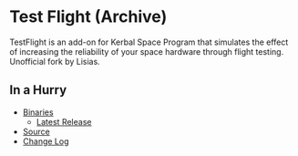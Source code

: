 # Test Flight (Archive)

TestFlight is an add-on for Kerbal Space Program that simulates the effect of increasing the reliability of your space hardware through flight testing.﻿ Unofficial fork by Lisias.


## In a Hurry

* [Binaries](./Archive)
	+ [Latest Release](https://github.com/net-lisias-kspu/TestFlight/releases)
* [Source](https://github.com/net-lisias-kspu/TestFlight)
* [Change Log](./CHANGE_LOG.md)
